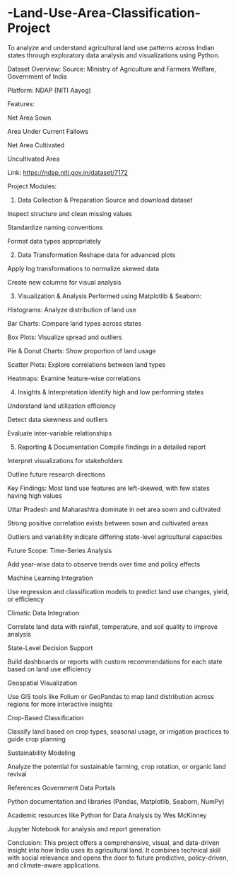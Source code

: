 # -Land-Use-Area-Classification-Project
To analyze and understand agricultural land use patterns across Indian states through exploratory data analysis and visualizations using Python.

 Dataset Overview:
Source: Ministry of Agriculture and Farmers Welfare, Government of India

Platform: NDAP (NITI Aayog)

Features:

Net Area Sown

Area Under Current Fallows

Net Area Cultivated

Uncultivated Area

Link: https://ndap.niti.gov.in/dataset/7172

 Project Modules:
 1. Data Collection & Preparation
Source and download dataset

Inspect structure and clean missing values

Standardize naming conventions

Format data types appropriately

 2. Data Transformation
Reshape data for advanced plots

Apply log transformations to normalize skewed data

Create new columns for visual analysis

 3. Visualization & Analysis
Performed using Matplotlib & Seaborn:

Histograms: Analyze distribution of land use

Bar Charts: Compare land types across states

Box Plots: Visualize spread and outliers

Pie & Donut Charts: Show proportion of land usage

Scatter Plots: Explore correlations between land types

Heatmaps: Examine feature-wise correlations

 4. Insights & Interpretation
Identify high and low performing states

Understand land utilization efficiency

Detect data skewness and outliers

Evaluate inter-variable relationships

 5. Reporting & Documentation
Compile findings in a detailed report

Interpret visualizations for stakeholders

Outline future research directions

 Key Findings:
Most land use features are left-skewed, with few states having high values

Uttar Pradesh and Maharashtra dominate in net area sown and cultivated

Strong positive correlation exists between sown and cultivated areas

Outliers and variability indicate differing state-level agricultural capacities

 Future Scope:
Time-Series Analysis

Add year-wise data to observe trends over time and policy effects

Machine Learning Integration

Use regression and classification models to predict land use changes, yield, or efficiency

Climatic Data Integration

Correlate land data with rainfall, temperature, and soil quality to improve analysis

State-Level Decision Support

Build dashboards or reports with custom recommendations for each state based on land use efficiency

Geospatial Visualization

Use GIS tools like Folium or GeoPandas to map land distribution across regions for more interactive insights

Crop-Based Classification

Classify land based on crop types, seasonal usage, or irrigation practices to guide crop planning

Sustainability Modeling

Analyze the potential for sustainable farming, crop rotation, or organic land revival

 References
Government Data Portals

Python documentation and libraries (Pandas, Matplotlib, Seaborn, NumPy)

Academic resources like Python for Data Analysis by Wes McKinney

Jupyter Notebook for analysis and report generation

 Conclusion:
This project offers a comprehensive, visual, and data-driven insight into how India uses its agricultural land. It combines technical skill with social relevance and opens the door to future predictive, policy-driven, and climate-aware applications.


